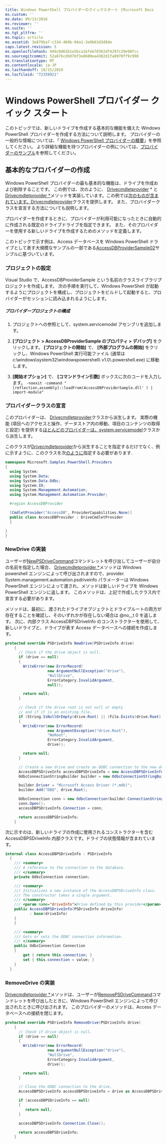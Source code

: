 ```yaml
---
title: Windows PowerShell プロバイダーのクイックスタート |Microsoft Docs
ms.custom: ''
ms.date: 09/13/2016
ms.reviewer: ''
ms.suite: ''
ms.tgt_pltfrm: ''
ms.topic: article
ms.assetid: 3e879ba7-c334-460b-94a1-3e9b63d3d8de
caps.latest.revision: 5
ms.openlocfilehash: 949c0d63b1e5bca1bfe670362df4297c29e98fcc
ms.sourcegitcommit: 52a67bcd9d7bf3e8600ea4302d1fa8970ff9c998
ms.translationtype: MT
ms.contentlocale: ja-JP
ms.lasthandoff: 10/15/2019
ms.locfileid: "72359921"
---
```

# <a name="windows-powershell-provider-quickstart"></a>Windows PowerShell プロバイダー クイック スタート

このトピックでは、新しいドライブを作成する基本的な機能を備えた Windows PowerShell プロバイダーを作成する方法について説明します。 プロバイダーの一般的な情報については、「 [Windows PowerShell プロバイダーの概要](./windows-powershell-provider-overview.md)」を参照してください。 より詳細な機能を持つプロバイダーの例については、[プロバイダーのサンプル](./provider-samples.md)を参照してください。

## <a name="writing-a-basic-provider"></a>基本的なプロバイダーの作成

Windows PowerShell プロバイダーの最も基本的な機能は、ドライブを作成および削除することです。 この例では、次のように、 [Drivecmdletprovider](/dotnet/api/System.Management.Automation.Provider.DriveCmdletProvider.NewDrive) * と[Drivecmdletprovider *](/dotnet/api/System.Management.Automation.Provider.DriveCmdletProvider.RemoveDrive)メソッドを実装しています。この例では[次のものが含まれています。Drivecmdletprovider](/dotnet/api/System.Management.Automation.Provider.DriveCmdletProvider)クラスを提供します。 また、プロバイダークラスを宣言する方法についても説明します。

プロバイダーを作成するときに、プロバイダーが利用可能になったときに自動的に作成される既定のドライブドライブを指定できます。 また、そのプロバイダーを使用する新しいドライブを作成するためのメソッドを定義します。

このトピックで示す例は、Access データベースを Windows PowerShell ドライブとして表す大規模なサンプルの一部である[AccessDBProviderSample02](./accessdbprovidersample02.md)サンプルに基づいています。

### <a name="setting-up-the-project"></a>プロジェクトの設定

Visual Studio で、AccessDBProviderSample という名前のクラスライブラリプロジェクトを作成します。 次の手順を実行して、Windows PowerShell が起動するようにプロジェクトを構成し、プロジェクトをビルドして起動すると、プロバイダーがセッションに読み込まれるようにします。

##### <a name="configure-the-provider-project"></a>プロバイダープロジェクトの構成

1. プロジェクトへの参照として、system.servicemodel アセンブリを追加します。

2. **[プロジェクト > AccessDBProviderSample のプロパティ > デバッグ]** をクリックします。 **[プロジェクトの開始]** で、 **[外部プログラムの開始]** をクリックし、Windows PowerShell 実行可能ファイル (通常は c:\windows\system32\windowspowershell\ v1.0\\.powershell.exe) に移動します。

3. **[開始オプション]** で、 **[コマンドライン引数]** ボックスに次のコードを入力します。 `-noexit -command "[reflection.assembly]::loadFrom(AccessDBProviderSample.dll' ) | import-module"`

### <a name="declaring-the-provider-class"></a>プロバイダークラスの宣言

このプロバイダーは、 [Drivecmdletprovider](/dotnet/api/System.Management.Automation.Provider.DriveCmdletProvider)クラスから派生します。 実際の機能 (項目へのアクセスと操作、データストア内の移動、項目のコンテンツの取得と設定) を提供する[ほとんどのプロバイダーは、system.servicemodel](/dotnet/api/System.Management.Automation.Provider.NavigationCmdletProvider)クラスから派生します。

このクラスが[Drivecmdletprovider](/dotnet/api/System.Management.Automation.Provider.DriveCmdletProvider)から派生することを指定するだけでなく、例に示すように、このクラスを次[のように](/dotnet/api/System.Management.Automation.Provider.CmdletProviderAttribute)指定する必要があります.

```csharp
namespace Microsoft.Samples.PowerShell.Providers
{
  using System;
  using System.Data;
  using System.Data.Odbc;
  using System.IO;
  using System.Management.Automation;
  using System.Management.Automation.Provider;

  #region AccessDBProvider

  [CmdletProvider("AccessDB", ProviderCapabilities.None)]
  public class AccessDBProvider : DriveCmdletProvider
  {

}
}
```

### <a name="implementing-newdrive"></a>NewDrive の実装

ユーザーが[NewPSDriveCommand](/dotnet/api/Microsoft.PowerShell.Commands.Newpsdrivecommand)コマンドレットを呼び出してユーザーが自分の名前を指定した場合、 [Drivecmdletprovider *](/dotnet/api/System.Management.Automation.Provider.DriveCmdletProvider.NewDrive)メソッドは Windows powershell エンジンによって呼び出されますので、provider. System.management.automation.psdriveinfo パラメーターは Windows PowerShell エンジンによって渡され、メソッドは新しいドライブを Windows PowerShell エンジンに返します。 このメソッドは、上記で作成したクラス内で宣言する必要があります。

メソッドは、最初に、渡されたドライブオブジェクトとドライブルートの両方が存在することを確認し、そのいずれかが存在しない場合は @no__t 0 を返します。 次に、内部クラス AccessDBPSDriveInfo のコンストラクターを使用して、新しいドライブと、ドライブが表す Access データベースへの接続を作成します。

```csharp
protected override PSDriveInfo NewDrive(PSDriveInfo drive)
    {
      // Check if the drive object is null.
      if (drive == null)
      {
        WriteError(new ErrorRecord(
                   new ArgumentNullException("drive"),
                   "NullDrive",
                   ErrorCategory.InvalidArgument,
                   null));

        return null;
      }

      // Check if the drive root is not null or empty
      // and if it is an existing file.
      if (String.IsNullOrEmpty(drive.Root) || (File.Exists(drive.Root) == false))
      {
        WriteError(new ErrorRecord(
                   new ArgumentException("drive.Root"),
                   "NoRoot",
                   ErrorCategory.InvalidArgument,
                   drive));

        return null;
      }

      // Create a new drive and create an ODBC connection to the new drive.
      AccessDBPSDriveInfo accessDBPSDriveInfo = new AccessDBPSDriveInfo(drive);
      OdbcConnectionStringBuilder builder = new OdbcConnectionStringBuilder();

      builder.Driver = "Microsoft Access Driver (*.mdb)";
      builder.Add("DBQ", drive.Root);

      OdbcConnection conn = new OdbcConnection(builder.ConnectionString);
      conn.Open();
      accessDBPSDriveInfo.Connection = conn;

      return accessDBPSDriveInfo;
    }
```

次に示すのは、新しいドライブの作成に使用されるコンストラクターを含む AccessDBPSDriveInfo 内部クラスです。ドライブの状態情報が含まれています。

```csharp
internal class AccessDBPSDriveInfo : PSDriveInfo
  {
    /// <summary>
    /// A reference to the connection to the database.
    /// </summary>
    private OdbcConnection connection;

    /// <summary>
    /// Initializes a new instance of the AccessDBPSDriveInfo class.
    /// The constructor takes a single argument.
    /// </summary>
    /// <param name="driveInfo">Drive defined by this provider</param>
    public AccessDBPSDriveInfo(PSDriveInfo driveInfo)
           : base(driveInfo)
    {
    }

    /// <summary>
    /// Gets or sets the ODBC connection information.
    /// </summary>
    public OdbcConnection Connection
    {
        get { return this.connection; }
        set { this.connection = value; }
    }
  }
```

### <a name="implementing-removedrive"></a>RemoveDrive の実装

[Drivecmdletprovider *](/dotnet/api/System.Management.Automation.Provider.DriveCmdletProvider.RemoveDrive)メソッドは、ユーザーが[RemovePSDriveCommand](/dotnet/api/Microsoft.PowerShell.Commands.removepsdrivecommand)コマンドレットを呼び出したときに、Windows PowerShell エンジンによって呼び出されたときに呼び出されます。 このプロバイダーのメソッドは、Access データベースへの接続を閉じます。

```csharp
protected override PSDriveInfo RemoveDrive(PSDriveInfo drive)
    {
      // Check if drive object is null.
      if (drive == null)
      {
        WriteError(new ErrorRecord(
                   new ArgumentNullException("drive"),
                   "NullDrive",
                   ErrorCategory.InvalidArgument,
                   drive));

        return null;
      }

      // Close the ODBC connection to the drive.
      AccessDBPSDriveInfo accessDBPSDriveInfo = drive as AccessDBPSDriveInfo;

      if (accessDBPSDriveInfo == null)
      {
         return null;
      }

      accessDBPSDriveInfo.Connection.Close();

      return accessDBPSDriveInfo;
    }
```